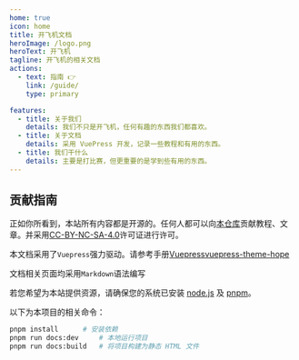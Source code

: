 ```yaml
---
home: true
icon: home
title: 开飞机文档
heroImage: /logo.png
heroText: 开飞机
tagline: 开飞机的相关文档
actions:
  - text: 指南 👉
    link: /guide/
    type: primary

features:
  - title: 关于我们
    details: 我们不只是开飞机，任何有趣的东西我们都喜欢。
  - title: 关于文档
    details: 采用 VuePress 开发，记录一些教程和有用的东西。
  - title: 我们干什么
    details: 主要是打比赛，但更重要的是学到些有用的东西。
---
```


## 贡献指南

正如你所看到，本站所有内容都是开源的。任何人都可以向[本仓库](https://github.com/We-Fly/doc)贡献教程、文章。并采用[CC-BY-NC-SA-4.0](https://creativecommons.org/licenses/by-nc-sa/4.0/)许可证进行许可。

本文档采用了`Vuepress`强力驱动。请参考手册[Vuepress](https://vuepress.github.io/)[vuepress-theme-hope](https://vuepress-theme-hope.github.io/v2/)

文档相关页面均采用`Markdown`语法编写

若您希望为本站提供资源，请确保您的系统已安装 [node.js](https://nodejs.org/zh-cn/) 及 [pnpm](https://pnpm.io/zh/installation)。

以下为本项目的相关命令：

``` bash
pnpm install      # 安装依赖
pnpm run docs:dev     # 本地运行项目
pnpm run docs:build   # 将项目构建为静态 HTML 文件
```
